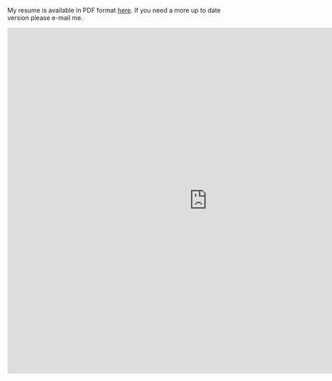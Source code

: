 My resume is available in PDF format <a href="resume.pdf">here</a>. If you need a more up to date version please e-mail me.


<iframe src='http://docs.google.com/viewer?url=http%3A%2F%2Fwww.amitlevy.com%2Fresume.pdf&amp;embedded=true' width="900" height="780" style="border: none;">Your browser does not support iFrames</iframe>